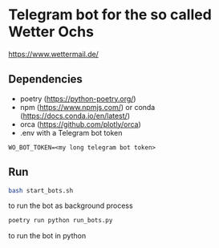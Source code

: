 # Telegram bot for the so called Wetter Ochs
https://www.wettermail.de/

## Dependencies
 - poetry (https://python-poetry.org/)
 - npm (https://www.npmjs.com/) or conda (https://docs.conda.io/en/latest/)
 - orca (https://github.com/plotly/orca)
 - .env with a Telegram bot token
 ```
 WO_BOT_TOKEN=<my long telegram bot token>
 ```


## Run
```bash
bash start_bots.sh
```
to run the bot as background process
```bash
poetry run python run_bots.py
```
to run the bot in python
